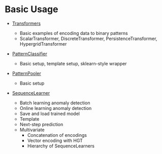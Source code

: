 # Basic Usage

- [Transformers](transformers)
    - Basic examples of encoding data to binary patterns
    - ScalarTransformer, DiscreteTransformer, PersistenceTransformer, HypergridTransformer

- [PatternClassifier](classification)
    - Basic setup, template setup, sklearn-style wrapper

- [PatternPooler](pooling)
    - Basic setup

- [SequenceLearner](sequence_learner)
    - Batch learning anomaly detection
    - Online learning anomaly detection
    - Save and load trained model
    - Template
    - Next-step prediction
    - Multivariate
        - Concatenation of encodings
        - Vector encoding with HGT
        - Hierarchy of SequenceLearners


